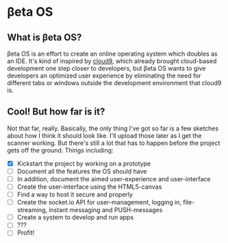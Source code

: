&beta;eta&nbsp;OS
=================

What is &beta;eta&nbsp;OS?
--------------------------
&beta;eta&nbsp;OS is an effort to create an online operating system which doubles as an IDE. It's kind of inspired by [cloud9](http://c9.io/), which already brought cloud-based development one step closer to developers, but &beta;eta&nbsp;OS wants to give developers an optimized user experience by eliminating the need for different tabs or windows outside the development environment that cloud9 is.

Cool! But how far is it?
------------------------
Not that far, really. Basically, the only thing I've got so far is a few sketches about how I think it should look like. I'll upload those later as I get the scanner working. But there's still a lot that has to happen before the project gets off the ground. Things including:

- [x] Kickstart the project by working on a prototype
- [ ] Document all the features the OS should have
- [ ] In addition, document the aimed user-experience and user-interface
- [ ] Create the user-interface using the HTML5-canvas
- [ ] Find a way to host it secure and properly
- [ ] Create the socket.io API for user-management, logging in, file-streaming, instant messaging and PUSH-messages
- [ ] Create a system to develop and run apps
- [ ] ???
- [ ] Profit!